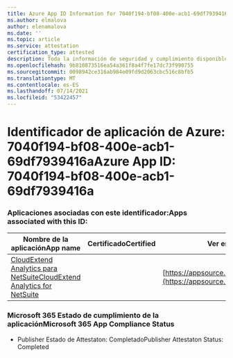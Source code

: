 ```yaml
---
title: Azure App ID Information for 7040f194-bf08-400e-acb1-69df7939416a
ms.author: elmalova
author: elenamalova
ms.date: ''
ms.topic: article
ms.service: attestation
certification_type: attested
description: Toda la información de seguridad y cumplimiento disponible para 7040f194-bf08-400e-acb1-69df7939416a.
ms.openlocfilehash: 9b810873516ea54a361f8a4f7fe17dc73f990755
ms.sourcegitcommit: 0098942ce316ab984e09fd9d2063cbc516c8bfb5
ms.translationtype: MT
ms.contentlocale: es-ES
ms.lasthandoff: 07/14/2021
ms.locfileid: "53422457"
---
```

# <a name="azure-app-id-7040f194-bf08-400e-acb1-69df7939416a"></a><span data-ttu-id="61371-103">Identificador de aplicación de Azure: 7040f194-bf08-400e-acb1-69df7939416a</span><span class="sxs-lookup"><span data-stu-id="61371-103">Azure App ID: 7040f194-bf08-400e-acb1-69df7939416a</span></span>


### <a name="apps-associated-with-this-id"></a><span data-ttu-id="61371-104">Aplicaciones asociadas con este identificador:</span><span class="sxs-lookup"><span data-stu-id="61371-104">Apps associated with this ID:</span></span>
| <span data-ttu-id="61371-105">**Nombre de la aplicación**</span><span class="sxs-lookup"><span data-stu-id="61371-105">**App name**</span></span> | <span data-ttu-id="61371-106">**Certificado**</span><span class="sxs-lookup"><span data-stu-id="61371-106">**Certified**</span></span> | <span data-ttu-id="61371-107">**Ver en AppSource**</span><span class="sxs-lookup"><span data-stu-id="61371-107">**View in AppSource**</span></span> |
|-|-|-|
| [<span data-ttu-id="61371-108">CloudExtend Analytics para NetSuite</span><span class="sxs-lookup"><span data-stu-id="61371-108">CloudExtend Analytics for NetSuite</span></span>](https://docs.microsoft.com/en-us/microsoft-365-app-certification/forward/WA200002784) |  | [https://appsource.microsoft.com/product/office/WA200002784](https://appsource.microsoft.com/product/office/WA200002784) |

### <a name="microsoft-365-app-compliance-status"></a><span data-ttu-id="61371-109">Microsoft 365 Estado de cumplimiento de la aplicación</span><span class="sxs-lookup"><span data-stu-id="61371-109">Microsoft 365 App Compliance Status</span></span>
- <span data-ttu-id="61371-110">Publisher Estado de Attestaton: Completado</span><span class="sxs-lookup"><span data-stu-id="61371-110">Publisher Attestaton Status: Completed</span></span>
